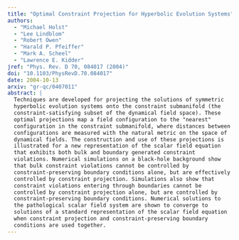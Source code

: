 ```yaml
---
title: "Optimal Constraint Projection for Hyperbolic Evolution Systems"
authors:
  - "Michael Holst"
  - "Lee Lindblom"
  - "Robert Owen"
  - "Harald P. Pfeiffer"
  - "Mark A. Scheel"
  - "Lawrence E. Kidder"
jref: "Phys. Rev. D 70, 084017 (2004)"
doi: "10.1103/PhysRevD.70.084017"
date: 2004-10-13
arxiv: "gr-qc/0407011"
abstract: |
  Techniques are developed for projecting the solutions of symmetric
  hyperbolic evolution systems onto the constraint submanifold (the
  constraint-satisfying subset of the dynamical field space). These
  optimal projections map a field configuration to the "nearest"
  configuration in the constraint submanifold, where distances between
  configurations are measured with the natural metric on the space of
  dynamical fields. The construction and use of these projections is
  illustrated for a new representation of the scalar field equation
  that exhibits both bulk and boundary generated constraint
  violations. Numerical simulations on a black-hole background show
  that bulk constraint violations cannot be controlled by
  constraint-preserving boundary conditions alone, but are effectively
  controlled by constraint projection. Simulations also show that
  constraint violations entering through boundaries cannot be
  controlled by constraint projection alone, but are controlled by
  constraint-preserving boundary conditions. Numerical solutions to
  the pathological scalar field system are shown to converge to
  solutions of a standard representation of the scalar field equation
  when constraint projection and constraint-preserving boundary
  conditions are used together.
---
```

